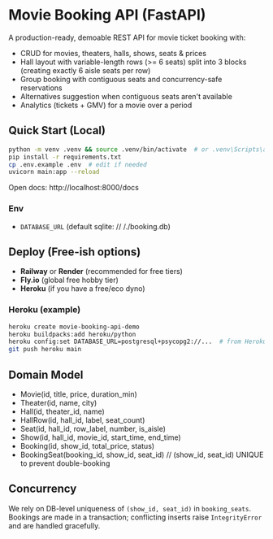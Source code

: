 # Movie Booking API (FastAPI)

A production-ready, demoable REST API for movie ticket booking with:
- CRUD for movies, theaters, halls, shows, seats & prices
- Hall layout with variable-length rows (>= 6 seats) split into 3 blocks (creating exactly 6 aisle seats per row)
- Group booking with contiguous seats and concurrency-safe reservations
- Alternatives suggestion when contiguous seats aren't available
- Analytics (tickets + GMV) for a movie over a period

## Quick Start (Local)

```bash
python -m venv .venv && source .venv/bin/activate  # or .venv\Scripts\activate on Windows
pip install -r requirements.txt
cp .env.example .env  # edit if needed
uvicorn main:app --reload
```
Open docs: http://localhost:8000/docs

### Env
- `DATABASE_URL` (default sqlite: // /./booking.db)

## Deploy (Free-ish options)
- **Railway** or **Render** (recommended for free tiers)
- **Fly.io** (global free hobby tier)
- **Heroku** (if you have a free/eco dyno)

### Heroku (example)
```bash
heroku create movie-booking-api-demo
heroku buildpacks:add heroku/python
heroku config:set DATABASE_URL=postgresql+psycopg2://...  # from Heroku Postgres addon
git push heroku main
```

## Domain Model
- Movie(id, title, price, duration_min)
- Theater(id, name, city)
- Hall(id, theater_id, name)
- HallRow(id, hall_id, label, seat_count)
- Seat(id, hall_id, row_label, number, is_aisle)
- Show(id, hall_id, movie_id, start_time, end_time)
- Booking(id, show_id, total_price, status)
- BookingSeat(booking_id, show_id, seat_id)  // (show_id, seat_id) UNIQUE to prevent double-booking

## Concurrency
We rely on DB-level uniqueness of `(show_id, seat_id)` in `booking_seats`. Bookings are made in a transaction; conflicting inserts raise `IntegrityError` and are handled gracefully.
